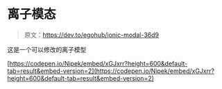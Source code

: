 # 离子模态

> 原文：<https://dev.to/egohub/ionic-modal-36d9>

这是一个可以修改的离子模型

[https://codepen.io/Nipek/embed/xGJxrr?height=600&default-tab=result&embed-version=2](https://codepen.io/Nipek/embed/xGJxrr?height=600&default-tab=result&embed-version=2)